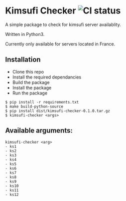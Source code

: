# Kimsufi Checker ![CI status](https://img.shields.io/badge/build-passing-brightgreen.svg)

A simple package to check for kimsufi server availablity.

Written in Python3.

Currently only available for servers located in France.

## Installation

* Clone this repo
* Install the required dependancies
* Build the package
* Install the package
* Run the package


``` 
$ pip install -r requirements.txt
$ make build-python-source
$ pip install dist/kimsufi-checker-0.1.0.tar.gz
$ kimsufi-checker <args>
```

## Available arguments:
```
kimsufi-checker <arg>
- ks1
- ks2
- ks3
- ks4
- ks5
- ks6
- ks7
- ks8
- ks9
- ks10
- ks11
- ks12
```
